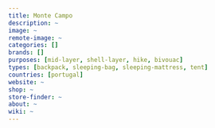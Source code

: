```yaml
---
title: Monte Campo
description: ~
image: ~
remote-image: ~
categories: []
brands: []
purposes: [mid-layer, shell-layer, hike, bivouac]
types: [backpack, sleeping-bag, sleeping-mattress, tent]
countries: [portugal]
website: ~
shop: ~
store-finder: ~
about: ~
wiki: ~
---
```


